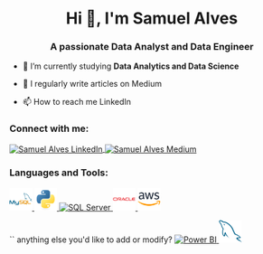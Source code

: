 <h1 align="center">Hi 👋, I'm Samuel Alves</h1>
<h3 align="center">A passionate Data Analyst and Data Engineer</h3>

- 🔭 I’m currently studying **Data Analytics and Data Science**

- 📝 I regularly write articles on Medium

- 📫 How to reach me LinkedIn

<h3 align="left">Connect with me:</h3>
<p align="left">
<a href="https://linkedin.com/in/samuel-alves-ribeiro-017960246" target="blank">
    <img align="center" src="https://raw.githubusercontent.com/rahuldkjain/github-profile-readme-generator/master/src/images/icons/Social/linked-in-alt.svg" alt="Samuel Alves LinkedIn" height="30" width="40" />
</a>
<a href="https://medium.com/@samuelalvesribeiro111" target="blank">
    <img align="center" src="https://raw.githubusercontent.com/rahuldkjain/github-profile-readme-generator/master/src/images/icons/Social/medium.svg" alt="Samuel Alves Medium" height="30" width="40" />
</a>
</p>

<h3 align="left">Languages and Tools:</h3>
<p align="left"> 
    <a href="https://www.mysql.com/" target="_blank" rel="noreferrer"> 
        <img src="https://raw.githubusercontent.com/devicons/devicon/master/icons/mysql/mysql-original-wordmark.svg" alt="MySQL" width="40" height="40"/> 
    <img src="https://raw.githubusercontent.com/devicons/devicon/master/icons/python/python-original.svg" alt="Python" width="40" height="40"/> 
    </a> 
    <a href="https://www.microsoft.com/en-us/sql-server" target="_blank" rel="noreferrer"> 
        <img src="https://cdn.jsdelivr.net/gh/devicons/devicon/icons/microsoftsqlserver/microsoftsqlserver-plain.svg" alt="SQL Server" width="40" height="40"/>
    </a>
    <a href="https://www.oracle.com/database/" target="_blank" rel="noreferrer"> 
        <img src="https://raw.githubusercontent.com/devicons/devicon/master/icons/oracle/oracle-original.svg" alt="Oracle" width="40" height="40"/> 
    </a>
    <a href="https://aws.amazon.com/" target="_blank" rel="noreferrer"> 
        <img src="https://raw.githubusercontent.com/devicons/devicon/master/icons/amazonwebservices/amazonwebservices-original-wordmark.svg" alt="AWS" width="40" height="40"/> 
    </a>
</p>
`` anything else you'd like to add or modify?
    <a href="https://powerbi.microsoft.com/" target="_blank" rel="noreferrer"> 
        <img src="https://raw.githubusercontent.com/microsoft/PowerBI-Icons/main/SVG/Power-BI.svg" alt="Power BI" width="40" height="40"/>
    </a>
    <a href="https://www.w3schools.com/sql/" target="_blank" rel="noreferrer">
        <img src="https://raw.githubusercontent.com/devicons/devicon/master/icons/mysql/mysql-original.svg" alt="SQL" width="40" height="40"/>
    </a>
</p>

